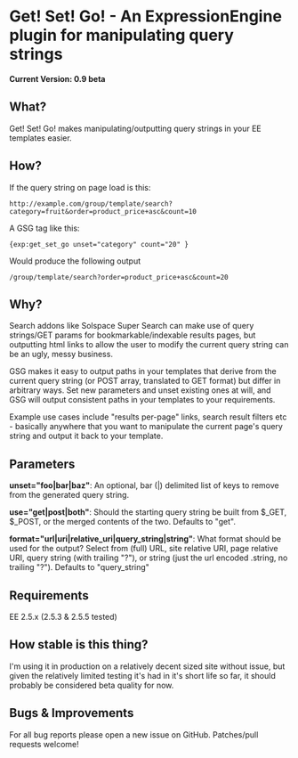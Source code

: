 Get! Set! Go! - An ExpressionEngine plugin for manipulating query strings
=============

**Current Version: 0.9 beta**

What?
-----

Get! Set! Go! makes manipulating/outputting query strings in your EE templates easier.

How?
----

If the query string on page load is this:

    http://example.com/group/template/search?category=fruit&order=product_price+asc&count=10

A GSG tag like this:

    {exp:get_set_go unset="category" count="20" }

Would produce the following output

    /group/template/search?order=product_price+asc&count=20    

Why?
----

Search addons like Solspace Super Search can make use of query strings/GET params for bookmarkable/indexable results pages, but outputting html links to allow the user to modify the current query string can be an ugly, messy business.

GSG makes it easy to output paths in your templates that derive from the current query string (or POST array, translated to GET format) but differ in arbitrary ways. Set new parameters and unset existing ones at will, and GSG will output consistent paths in your templates to your requirements.

Example use cases include "results per-page" links, search result filters etc - basically anywhere that you want to manipulate the current page's query string and output it back to your template.

Parameters
----------

**unset="foo|bar|baz"**: An optional, bar (|) delimited list of keys to remove from the generated query string.

**use="get|post|both"**: Should the starting query string be built from $_GET, $_POST, or the merged contents of the two. Defaults to "get".

**format="url|uri|relative_uri|query_string|string"**: What format should be used for the output? Select from (full) URL, site relative URI, page relative URI, query string (with trailing "?"), or string (just the url encoded .string, no trailing "?"). Defaults to "query_string"

Requirements
------------

EE 2.5.x (2.5.3 & 2.5.5 tested)

How stable is this thing?
-------------------------

I'm using it in production on a relatively decent sized site without issue, but given the relatively limited testing it's had in it's short life so far, it should probably be considered beta quality for now.

Bugs & Improvements
-------------------

For all bug reports please open a new issue on GitHub. Patches/pull requests welcome!